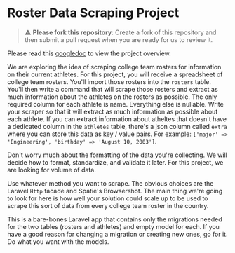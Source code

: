 # Roster Data Scraping Project

> :warning: **Please fork this repository**: Create a fork of this repository and then submit a pull request when you are ready for us to review it.

Please read this [googledoc](https://docs.google.com/document/d/1YmfAFYu4Cyl99ninB4KAeML4y-nmRW0gzI6Xeydg_2g/edit) to view the project overview.

We are exploring the idea of scraping college team rosters for information on their current athletes. For this project, 
you will receive a spreadsheet of college team rosters. You'll import those rosters into the `rosters` table. You'll 
then write a command that will scrape those rosters and extract as much information about the athletes on the rosters as
possible. The only required column for each athlete is name. Everything else is nullable. Write your scraper so that it 
will extract as much information as possible about each athlete. If you can extract information about atheltes that
doesn't have a dedicated column in the `athletes` table, there's a json column called `extra` where you can store this
data as key / value pairs. For example: `['major' => 'Engineering', 'birthday' => 'August 10, 2003']`.

Don't worry much about the formatting of the data you're collecting. We will decide how to format, standardize, and
validate it later. For this project, we are looking for volume of data.

Use whatever method you want to scrape. The obvious choices are the Laravel `Http` facade and Spatie's Browsershot. The
main thing we're going to look for here is how well your solution could scale up to be used to scrape this sort of data
from every college team roster in the country.

This is a bare-bones Laravel app that contains only the migrations needed for the two tables (rosters and athletes) and 
empty model for each. If you have a good reason for changing a migration or creating new ones, go for it. Do what you
want with the models.
